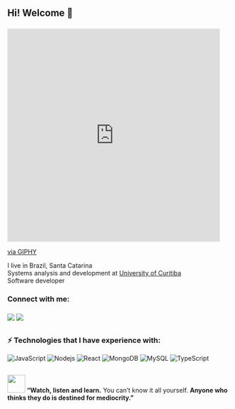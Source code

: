 ## Hi! Welcome :space_invader:

###
<div>
  <iframe src="https://giphy.com/embed/24652QfeZzNIPzoH36" width="480" height="480" frameBorder="0" class="giphy-embed" allowFullScreen></iframe><p><a    href="https://giphy.com/gifs/nuevofoundation-nuvi-24652QfeZzNIPzoH36">via GIPHY</a></p>

</div>
<p align="left">I live in Brazil, Santa Catarina <br> Systems analysis and development at <a href="https://www.uninter.com/">University of Curitiba</a> <br>Software developer</p>


<h3 align="left">Connect with me:</h3>

###
<div align="left">
  <a href = "mailto: monicamarcal93@gmail.com"><img src="https://img.shields.io/badge/-Gmail-%23333?style=for-the-badge&logo=gmail&logoColor=white" target="_blank"></a>
  <a href="https://www.linkedin.com/in/monica-software/" target="_blank"><img src="https://img.shields.io/badge/-LinkedIn-%230077B5?style=for-the-badge&logo=linkedin&logoColor=white" target="_blank"></a> 
</div>



## <h3> ⚡ Technologies that I have experience with: </h3>

![JavaScript](https://img.shields.io/badge/-JavaScript-black?style=flat-square&logo=javascript)
![Nodejs](https://img.shields.io/badge/-Nodejs-black?style=flat-square&logo=Node.js)
![React](https://img.shields.io/badge/-React-black?style=flat-square&logo=react)
![MongoDB](https://img.shields.io/badge/-MongoDB-black?style=flat-square&logo=mongodb)
![MySQL](https://img.shields.io/badge/-MySQL-black?style=flat-square&logo=mysql)
![TypeScript](https://img.shields.io/badge/-TypeScript-black?style=flat-square&logo=typescript)
 


 ## <div align="left">
<img src="https://i.giphy.com/media/jTf2Io0LtBXGZddOVE/200w.webp" width="40"> <b>“Watch, listen and learn.</b> You can’t know it all yourself. <b>Anyone who thinks they do is destined for mediocrity.”</b>

</div>


